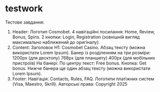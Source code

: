 # testwork

Тестове завдання:

1.  Header:
    Логотип Cosmobet.
    4 навігаційні посилання: Home, Review, Bonus, Spins.
    2 кнопки: Login, Registration (зовнішній вигляд максимально наближений до оригіналу).
2.  Content:
    Заголовок H1: Cosmobet Casino.
    Абзац тексту (можна використати Lorem Ipsum).
    Банер із розділенням на три розміри:
    1200px (для десктопу)
    768px (для планшету)
    400px (для мобільних пристроїв)
    На банері:
    По центру текст: Free bonus.
    Кнопка: Get bonus.
    Нижче банера ще один абзац тексту (можна використати Lorem Ipsum).
3.  Footer:
    Навігація: Contacts, Rules, FAQ.
    Логотипи платіжних систем (Visa, Maestro, Skrill).
    Авторські права: Copyright 2025
